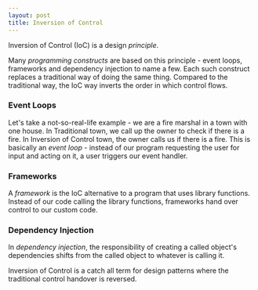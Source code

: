 ```yaml
---
layout: post
title: Inversion of Control
---
```


Inversion of Control (IoC) is a design *principle*.

Many *programming constructs* are based on this principle - event loops, frameworks and dependency injection to name a few. Each such construct replaces a traditional way of doing the same thing. Compared to the traditional way, the IoC way inverts the order in which control flows.

### Event Loops

Let's take a not-so-real-life example - we are a fire marshal in a town with one house. In Traditional town, we call up the owner to check if there is a fire. In Inversion of Control town, the owner calls us if there is a fire. This is basically an _event loop_ - instead of our program requesting the user for input and acting on it, a user triggers our event handler.

### Frameworks

A _framework_ is the IoC alternative to a program that uses library functions. Instead of our code calling the library functions, frameworks hand over control to our custom code.

### Dependency Injection

In _dependency injection_, the responsibility of creating a called object's dependencies shifts from the called object to whatever is calling it.

Inversion of Control is a catch all term for design patterns where the traditional control handover is reversed.
